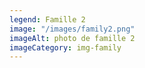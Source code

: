 ```yaml
---
legend: Famille 2
image: "/images/family2.png"
imageAlt: photo de famille 2
imageCategory: img-family
---
```


